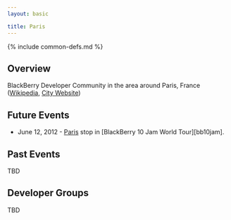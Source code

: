 ```yaml
---
layout: basic

title: Paris
---
```

{% include common-defs.md %}

## Overview

BlackBerry Developer Community in the area around Paris, France
([Wikipedia](http://en.wikipedia.org/wiki/Paris), [City Website](http://www.paris.fr))

## Future Events

* June 12, 2012 - [Paris](http://www.blackberryjamworldtour.com/paris) stop in [BlackBerry 10 Jam World Tour][bb10jam].

## Past Events

TBD

## Developer Groups

TBD


